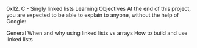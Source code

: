 0x12. C - Singly linked lists
Learning Objectives
At the end of this project, you are expected to be able to explain to anyone, without the help of Google:

General
When and why using linked lists vs arrays
How to build and use linked lists
